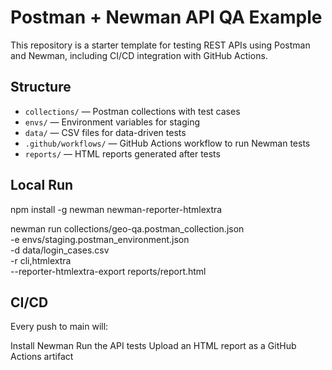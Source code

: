 # Postman + Newman API QA Example

This repository is a starter template for testing REST APIs using Postman and Newman, including CI/CD integration with GitHub Actions.

## Structure
- `collections/` — Postman collections with test cases
- `envs/` — Environment variables for staging
- `data/` — CSV files for data-driven tests
- `.github/workflows/` — GitHub Actions workflow to run Newman tests
- `reports/` — HTML reports generated after tests

## Local Run
npm install -g newman newman-reporter-htmlextra

newman run collections/geo-qa.postman_collection.json \
  -e envs/staging.postman_environment.json \
  -d data/login_cases.csv \
  -r cli,htmlextra \
  --reporter-htmlextra-export reports/report.html

## CI/CD
Every push to main will:

Install Newman
Run the API tests
Upload an HTML report as a GitHub Actions artifact
